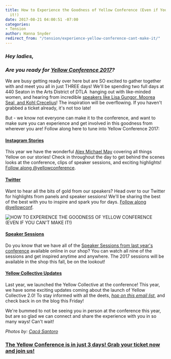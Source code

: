 ```yaml
---
title: How to Experience the Goodness of Yellow Conference (Even if You Can't Make
  it!)
date: 2017-08-21 04:00:51 -07:00
categories:
- Tension
author: Hanna Snyder
redirect_from: "/tension/experience-yellow-conference-cant-make-it/"
---
```


### _Hey ladies,_

### _Are you ready for [Yellow Conference 2017](http://yellowco.co/conference/)?_

We are busy getting ready over here but are SO excited to gather together with and meet you all in just THREE days! We'll be spending two full days at 440 Seaton in the Arts District of DTLA  hanging out with like-minded women, and hearing from incredible [speakers like Lisa Gungor, Moorea Seal, and Kohl Crecelius](http://yellowco.co/yellow-conference-2017-speakers/)! The inspiration will be overflowing. If you haven't grabbed a ticket already, it's not too late!

But - we know not everyone can make it to the conference, and want to make sure you can experience and get involved in this goodness from wherever you are! Follow along here to tune into Yellow Conference 2017:

#### [Instagram Stories](https://www.instagram.com/yellowconference/)

This year we have the wonderful [Alex Michael May](https://www.instagram.com/alexmichaelmay/) covering all things Yellow on our stories! Check in throughout the day to get behind the scenes looks at the conference, clips of speaker sessions, and exciting highlights! [Follow along @yellowconference](https://www.instagram.com/yellowconference/).

#### [Twitter](https://twitter.com/yellowconf)

Want to hear all the bits of gold from our speakers? Head over to our Twitter for highlights from panels and speaker sessions! We'll be sharing the best of the best with you to inspire and spark you for days. [Follow along @yellowconf](https://twitter.com/yellowconf).

![HOW TO EXPERIENCE THE GOODNESS OF YELLOW CONFERENCE (EVEN IF YOU CAN'T MAKE IT!)](https://yellow-blog-images.imgix.net/2017/08/Yellow2016-254.jpg)

#### **[Speaker Sessions](https://yellowco.myshopify.com/collections/frontpage)**

Do you know that we have all of the [Speaker Sessions from last year's conference](https://yellowco.myshopify.com/collections/frontpage/products/yellow-2016-speaker-sessions) available online in our shop? You can watch all nine of the sessions and get inspired anytime and anywhere. The 2017 sessions will be available in the shop this fall, be on the lookout!

#### [Yellow Collective Updates](https://yellowcollective.co/)

Last year, we launched the Yellow Collective at the conference! This year, we have some exciting updates coming about the launch of Yellow Collective 2.0! To stay informed with all the deets, [_hop on this email list_](http://yellowconference.us3.list-manage.com/subscribe?u=3f8e45f74e0653e404965e2ef&id=e811fb1a74), and check back in on the blog this Friday!

We're bummed to not be seeing you in person at the conference this year, but are so glad we can connect and share the experience with you in so many ways! Can't wait!

_Photos by: [Cacá Santoro](http://cacasantoro.com/)_

### [The Yellow Conference is in just 3 days! Grab your ticket now and join us!](http://yellowco.co/conference/)
